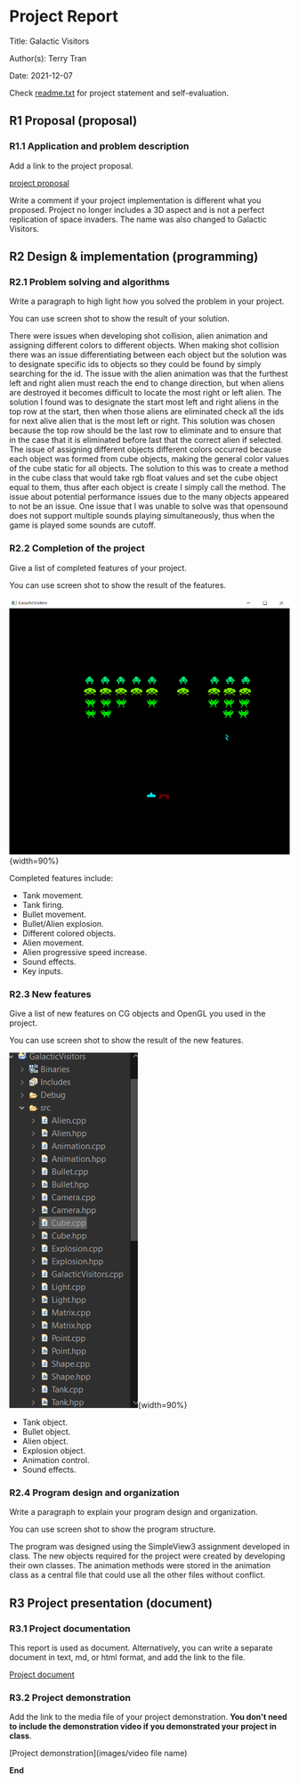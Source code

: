 # Project Report

Title: Galactic Visitors

Author(s): Terry Tran

Date: 2021-12-07

Check [readme.txt](readme.txt) for  project statement and self-evaluation. 

## R1 Proposal (proposal)
	
### R1.1 Application and problem description
 
Add a link to the project proposal. 

[project proposal](proposal.html)


Write a comment if your project implementation is different what you proposed.
Project no longer includes a 3D aspect and is not a perfect replication of space invaders. The name was also changed to Galactic Visitors. 

## R2 Design & implementation (programming)
	
### R2.1 Problem solving and algorithms
 
Write a paragraph to high light how you solved the problem in your project. 

You can use screen shot to show the result of your solution. 

There were issues when developing shot collision, alien animation and assigning different colors to different objects. 
When making shot collision there was an issue differentiating between each object but the solution was to designate specific ids to objects so they could be found by simply searching for the id.
The issue with the alien animation was that the furthest left and right alien must reach the end to change direction, but when aliens are destroyed it becomes difficult to locate the most right or left alien.
The solution I found was to designate the start most left and right aliens in the top row at the start, then when those aliens are eliminated check all the ids for next alive alien that is the most left or right.
This solution was chosen because the top row should be the last row to eliminate and to ensure that in the case that it is eliminated before last that the correct alien if selected.
The issue of assigning different objects different colors occurred because each object was formed from cube objects, making the general color values of the cube static for all objects.
The solution to this was to create a method in the cube class that would take rgb float values and set the cube object equal to them, thus after each object is create I simply call the method.
The issue about potential performance issues due to the many objects appeared to not be an issue.
One issue that I was unable to solve was that opensound does not support multiple sounds playing simultaneously, thus when the game is played some sounds are cutoff.

### R2.2 Completion of the project
 

Give a list of completed features of your project.

You can use screen shot to show the result of the features. 

![Features](images\features.png){width=90%}

Completed features include:

- Tank movement.
- Tank firing.
- Bullet movement.
- Bullet/Alien explosion.
- Different colored objects.
- Alien movement.
- Alien progressive speed increase.
- Sound effects.
- Key inputs.

### R2.3 New features
 
Give a list of new features on CG objects and OpenGL you used in the project. 

You can use screen shot to show the result of the new features. 

![Objects](images\organization.png){width=90%}

- Tank object.
- Bullet object.
- Alien object.
- Explosion object.
- Animation control.
- Sound effects. 

### R2.4 Program design and organization
 
 
Write a paragraph to explain your program design and organization. 
 
You can use screen shot to show the program structure. 

The program was designed using the SimpleView3 assignment developed in class.
The new objects required for the project were created by developing their own classes.
The animation methods were stored in the animation class as a central file that could use all the other files without conflict.

## R3 Project presentation (document)
	
### R3.1 Project documentation
 
This report is used as document. Alternatively, you can write a separate document in text, md, or html format, and add the link to the file.  

[Project document](document.html)

### R3.2 Project demonstration
 
Add the link to the media file of your project demonstration. **You don't need to include the demonstration video if you demonstrated your project in class**. 

[Project demonstration](images/video file name)

**End**